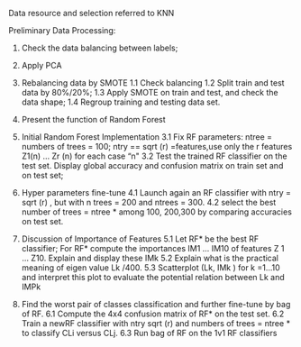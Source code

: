 Data resource and selection referred to KNN

Preliminary Data Processing:
1. Check the data balancing between labels;
2. Apply PCA

1. Rebalancing data by SMOTE
1.1 Check balancing
1.2 Split train and test data by 80%/20%;
1.3 Apply SMOTE on train and test, and check the data shape;
1.4 Regroup training and testing data set.

2. Present the function of Random Forest

3. Initial Random Forest Implementation
3.1 Fix RF parameters: ntree = numbers of trees = 100; ntry == sqrt (r) =features,use only the r features Z1(n) … Zr (n) for each case “n"
3.2 Test the trained RF classifier on the test set. Display global accuracy and confusion matrix on train set and on test set;

4. Hyper parameters fine-tune
4.1 Launch again an RF classifier with ntry = sqrt (r) , but with n trees = 200 and ntrees = 300.
4.2 select the best number of trees = ntree * among 100, 200,300 by comparing accuracies on test set.

5. Discussion of Importance of Features
5.1 Let RF* be the best RF classifier; For RF* compute the importances IM1 … IM10 of features Z 1 … Z10. Explain and display these IMk
5.2 Explain what is the practical meaning of eigen value Lk /400. 
5.3 Scatterplot (Lk, IMk ) for k =1…10 and interpret this plot to evaluate the potential relation between Lk and IMPk

6. Find the worst pair of classes classification and further fine-tune by bag of RF. 
6.1 Compute the 4x4 confusion matrix of RF* on the test set.
6.2 Train a newRF classifier with ntry sqrt (r) and numbers of trees = ntree * to classify CLi versus CLj.
6.3 Run bag of RF on the 1v1 RF classifiers
